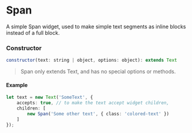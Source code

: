# Span

A simple Span widget, used to make simple text segments as inline blocks instead of a full block.

### Constructor

```javascript
constructor(text: string | object, options: object): extends Text
``` 

> Span only extends Text, and has no special options or methods.

#### Example
```ts
let text = new Text('SomeText', {
	accepts: true, // to make the text accept widget children,
	children: [
		new Span('Some other text', { class: 'colored-text' })
	]
});
```
